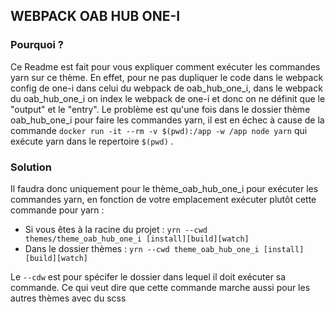 ## WEBPACK OAB HUB ONE-I

### Pourquoi ?

Ce Readme est fait pour vous expliquer comment exécuter
les commandes yarn sur ce thème. En effet, pour ne pas
dupliquer le code dans le webpack config de one-i dans
celui du webpack de oab_hub_one_i, dans le webpack du
oab_hub_one_i on index le webpack de one-i et donc on ne
définit que le "output" et le "entry". Le problème est
qu'une fois dans le dossier thème oab_hub_one_i pour faire
les commandes yarn, il est en échec à cause de la commande
```docker run -it --rm -v $(pwd):/app -w /app node yarn```
qui exécute yarn dans le repertoire ```$(pwd)``` .

### Solution
Il faudra donc uniquement pour le thème_oab_hub_one_i pour
exécuter les commandes yarn, en fonction de votre emplacement
exécuter plutôt cette commande pour yarn :

- Si vous êtes à la racine du projet : ``yrn --cwd themes/theme_oab_hub_one_i [install][build][watch]``
- Dans le dossier thèmes : ``yrn --cwd theme_oab_hub_one_i [install][build][watch]``

Le ``--cdw`` est pour spécifer le dossier dans lequel il doit exécuter
sa commande. Ce qui veut dire que cette commande marche aussi pour les
autres thèmes avec du scss
